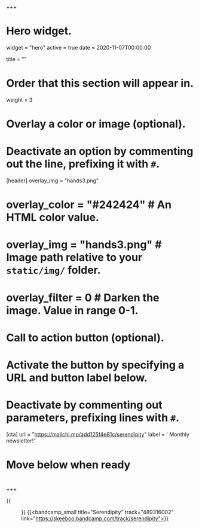 +++
# Hero widget.
widget = "hero"
active = true
date = 2020-11-07T00:00:00

title = ""

# Order that this section will appear in.
weight = 3

# Overlay a color or image (optional).
#   Deactivate an option by commenting out the line, prefixing it with `#`.
[header]
overlay_img = "hands3.png"
#  overlay_color = "#242424"  # An HTML color value.
#  overlay_img = "hands3.png"  # Image path relative to your `static/img/` folder.
#  overlay_filter = 0  # Darken the image. Value in range 0-1.

# Call to action button (optional).
#   Activate the button by specifying a URL and button label below.
#   Deactivate by commenting out parameters, prefixing lines with `#`.

[cta]
url = "https://mailchi.mp/add125f4e81c/serendipity"
label = '<i class="fas fa-envelope"></i> Monthly newsletter!'

# Move below when ready
# 


+++

{{<figure src="/img/covers/Serendipity.jpg" width="320" link="https://mailchi.mp/add125f4e81c/serendipity" target="_blank">}}
{{<bandcamp_small title="Serendipity" track="489316002" link="https://skeeboo.bandcamp.com/track/serendipity">}}

